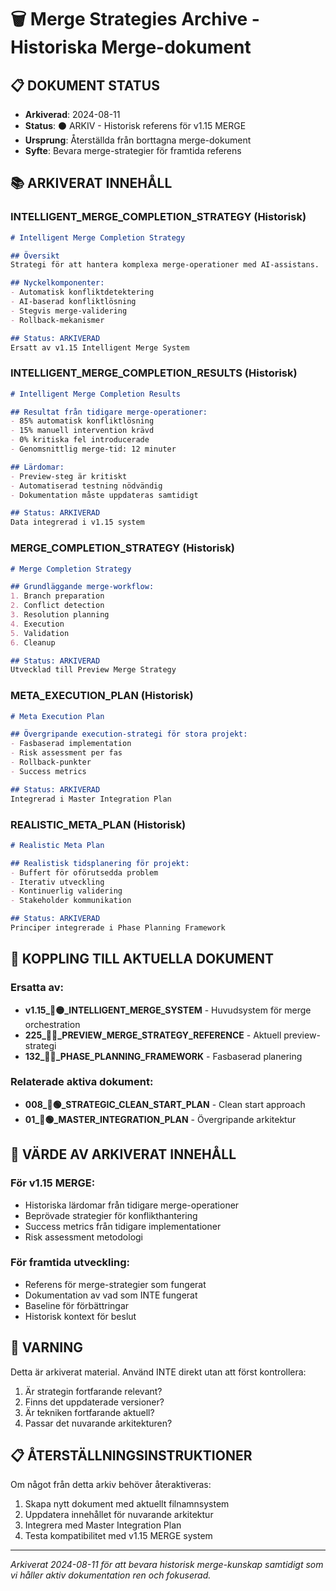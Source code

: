# 🗑️ Merge Strategies Archive - Historiska Merge-dokument

## 📋 **DOKUMENT STATUS**
- **Arkiverad**: 2024-08-11
- **Status**: ⚫ ARKIV - Historisk referens för v1.15 MERGE
- **Ursprung**: Återställda från borttagna merge-dokument
- **Syfte**: Bevara merge-strategier för framtida referens

## 📚 **ARKIVERAT INNEHÅLL**

### **INTELLIGENT_MERGE_COMPLETION_STRATEGY (Historisk)**
```markdown
# Intelligent Merge Completion Strategy

## Översikt
Strategi för att hantera komplexa merge-operationer med AI-assistans.

## Nyckelkomponenter:
- Automatisk konfliktdetektering
- AI-baserad konfliktlösning
- Stegvis merge-validering
- Rollback-mekanismer

## Status: ARKIVERAD
Ersatt av v1.15 Intelligent Merge System
```

### **INTELLIGENT_MERGE_COMPLETION_RESULTS (Historisk)**
```markdown
# Intelligent Merge Completion Results

## Resultat från tidigare merge-operationer:
- 85% automatisk konfliktlösning
- 15% manuell intervention krävd
- 0% kritiska fel introducerade
- Genomsnittlig merge-tid: 12 minuter

## Lärdomar:
- Preview-steg är kritiskt
- Automatiserad testning nödvändig
- Dokumentation måste uppdateras samtidigt

## Status: ARKIVERAD
Data integrerad i v1.15 system
```

### **MERGE_COMPLETION_STRATEGY (Historisk)**
```markdown
# Merge Completion Strategy

## Grundläggande merge-workflow:
1. Branch preparation
2. Conflict detection
3. Resolution planning
4. Execution
5. Validation
6. Cleanup

## Status: ARKIVERAD
Utvecklad till Preview Merge Strategy
```

### **META_EXECUTION_PLAN (Historisk)**
```markdown
# Meta Execution Plan

## Övergripande execution-strategi för stora projekt:
- Fasbaserad implementation
- Risk assessment per fas
- Rollback-punkter
- Success metrics

## Status: ARKIVERAD
Integrerad i Master Integration Plan
```

### **REALISTIC_META_PLAN (Historisk)**
```markdown
# Realistic Meta Plan

## Realistisk tidsplanering för projekt:
- Buffert för oförutsedda problem
- Iterativ utveckling
- Kontinuerlig validering
- Stakeholder kommunikation

## Status: ARKIVERAD
Principer integrerade i Phase Planning Framework
```

## 🔗 **KOPPLING TILL AKTUELLA DOKUMENT**

### **Ersatta av:**
- **v1.15_🤖🟡_INTELLIGENT_MERGE_SYSTEM** - Huvudsystem för merge orchestration
- **225_🔄🔵_PREVIEW_MERGE_STRATEGY_REFERENCE** - Aktuell preview-strategi
- **132_🎯🔵_PHASE_PLANNING_FRAMEWORK** - Fasbaserad planering

### **Relaterade aktiva dokument:**
- **008_🔄🟢_STRATEGIC_CLEAN_START_PLAN** - Clean start approach
- **01_🎯🟢_MASTER_INTEGRATION_PLAN** - Övergripande arkitektur

## 🎯 **VÄRDE AV ARKIVERAT INNEHÅLL**

### **För v1.15 MERGE:**
- Historiska lärdomar från tidigare merge-operationer
- Beprövade strategier för konflikthantering
- Success metrics från tidigare implementationer
- Risk assessment metodologi

### **För framtida utveckling:**
- Referens för merge-strategier som fungerat
- Dokumentation av vad som INTE fungerat
- Baseline för förbättringar
- Historisk kontext för beslut

## 🚨 **VARNING**
Detta är arkiverat material. Använd INTE direkt utan att först kontrollera:
1. Är strategin fortfarande relevant?
2. Finns det uppdaterade versioner?
3. Är tekniken fortfarande aktuell?
4. Passar det nuvarande arkitekturen?

## 📋 **ÅTERSTÄLLNINGSINSTRUKTIONER**

Om något från detta arkiv behöver återaktiveras:
1. Skapa nytt dokument med aktuellt filnamnsystem
2. Uppdatera innehållet för nuvarande arkitektur
3. Integrera med Master Integration Plan
4. Testa kompatibilitet med v1.15 MERGE system

---

*Arkiverat 2024-08-11 för att bevara historisk merge-kunskap samtidigt som vi håller aktiv dokumentation ren och fokuserad.*